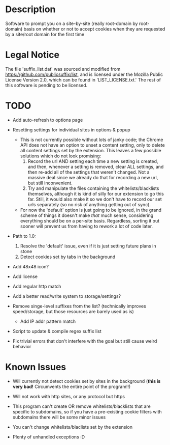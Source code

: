 # Description

Software to prompt you on a site-by-site (really root-domain by root-domain)
basis on whether or not to accept cookies when they are requested by a
site/root domain for the first time

# Legal Notice

The file 'suffix_list.dat' was sourced and modified from
https://github.com/publicsuffix/list, and is licensed under the Mozilla Public
License Version 2.0, which can be found in 'LIST_LICENSE.txt.' The rest of this
software is pending to be licensed.

# TODO

- Add auto-refresh to options page

- Resetting settings for individual sites in options & popup
	- This is not currently possible without lots of janky code; the Chrome
	  API does not have an option to unset a content setting, only to
	  delete all content settings set by the extension. This leaves a few
	  possible solutions which do not look promising:
		1. Record the url AND setting each time a new setting is
		created, and then, whenever a setting is removed, clear ALL
		settings, and then re-add all of the settings that weren't
		changed. Not a massive deal since we already do that for
		recording a new url, but still inconvenient.
		2. Try and manipulate the files containing the
		whitelists/blacklists themselves, although it is kind of silly
		for our extension to go this far.  Still, it would also make it
		so we don't have to record our set urls separately (so no risk
		of anything getting out of sync).
	- For now the 'default' option is just going to be ignored, in the
	  grand scheme of things it doesn't make *that* much sense, considering
	  everything should be on a per-site basis. Regardless, sorting it out
	  sooner will prevent us from having to rework a lot of code later.

- Path to 1.0:
	1. Resolve the 'default' issue, even if it is just setting future plans
	  in stone
	2. Detect cookies set by tabs in the background

- Add 48x48 icon?

- Add license

- Add regular http match

- Add a better read/write system to storage/settings?

- Remove singe-level suffixes from the list? (technically improves
  speed/storage, but those resources are barely used as is)
	- Add IP addr pattern match

- Script to update & compile regex suffix list

- Fix trivial errors that don't interfere with the goal but still cause weird
  behavior

# Known Issues

- Will currently not detect cookies set by sites in the background (**this is
  very bad!** Circumvents the entire point of the program!!)

- Will not work with http sites, or any protocol but https

- This program can't create OR remove whitelists/blacklists that are specific
  to subdomains, so if you have a pre-existing cookie filters with subdomains
  there will be some minor issues

- You can't change whitelists/blaclists set by the extension

- Plenty of unhandled exceptions :D

